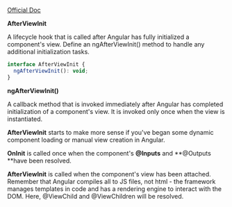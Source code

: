 [Official Doc](https://angular.io/api/core/AfterViewInit)

**AfterViewInit**

A lifecycle hook that is called after Angular has fully initialized a component's view. Define an ngAfterViewInit() method to handle any additional initialization tasks.

```js
interface AfterViewInit {
  ngAfterViewInit(): void;
}
```

**ngAfterViewInit()**

A callback method that is invoked immediately after Angular has completed initialization of a component's view. It is invoked only once when the view is instantiated.

**AfterViewInit** starts to make more sense if you've began some dynamic component loading or manual view creation in Angular.

**OnInit** is called once when the component's **@Inputs** and **@Outputs **have been resolved.

**AfterViewInit** is called when the component's view has been attached. Remember that Angular compiles all to JS files, not html - the framework manages templates in code and has a rendering engine to interact with the DOM. Here, @ViewChild and @ViewChildren will be resolved.

